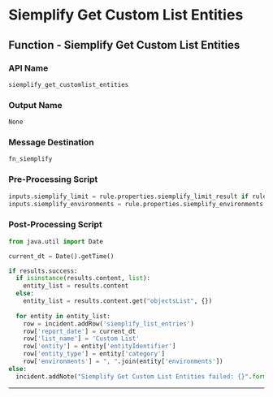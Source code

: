 <!--
    DO NOT MANUALLY EDIT THIS FILE
    THIS FILE IS AUTOMATICALLY GENERATED WITH resilient-sdk codegen
-->

# Siemplify Get Custom List Entities

## Function - Siemplify Get Custom List Entities

### API Name
`siemplify_get_customlist_entities`

### Output Name
`None`

### Message Destination
`fn_siemplify`

### Pre-Processing Script
```python
inputs.siemplify_limit = rule.properties.siemplify_limit_result if rule.properties.siemplify_limit_result else None
inputs.siemplify_environments = rule.properties.siemplify_environments

```

### Post-Processing Script
```python
from java.util import Date

current_dt = Date().getTime()

if results.success:
  if isinstance(results.content, list):
    entity_list = results.content
  else:
    entity_list = results.content.get("objectsList", {})
    
  for entity in entity_list:
    row = incident.addRow('siemplify_list_entries')
    row['report_date'] = current_dt
    row['list_name'] = 'Custom List'
    row['entity'] = entity['entityIdentifier']
    row['entity_type'] = entity['category']
    row['environments'] = ", ".join(entity['environments'])
else:
  incident.addNote("Siemplify Get Custom List Entities failed: {}".format(results.reason))
```

---

